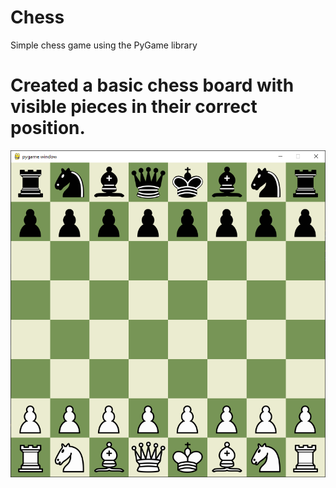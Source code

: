 # Chess
Simple chess game using the PyGame library

# Created a basic chess board with visible pieces in their correct position.
![img.png](img.png)
